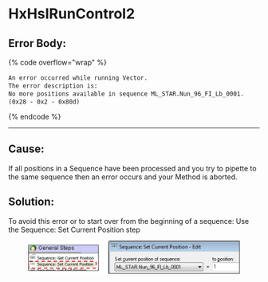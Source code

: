 # HxHsIRunControl2

## Error Body:

{% code overflow="wrap" %}
```
An error occurred while running Vector.
The error description is: 
No more positions available in sequence ML_STAR.Nun_96_FI_Lb_0001. (0x28 - 0x2 - 0x80d)
```
{% endcode %}

***

## Cause:

If all positions in a Sequence have been processed and you try to pipette to the same sequence then an error occurs and your Method is aborted.

## Solution:

To avoid this error or to start over from the beginning of a sequence: Use the Sequence: Set Current Position step

<figure><img src="../.gitbook/assets/image (12) (1).png" alt=""><figcaption></figcaption></figure>
